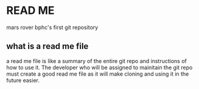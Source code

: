 # READ ME
mars rover bphc's first git repository

## what is a read me file
 a read me file is like a summary of the entire git repo and instructions of how to use it. The developer who will be assigned to mainitain the git repo must create a good read me file as it will make cloning and using it in the future easier. 
